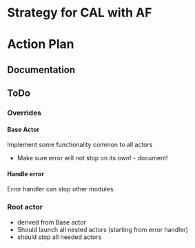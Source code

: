 

# Strategy for CAL with AF

# Action Plan

## Documentation


## ToDo

### Overrides
#### Base Actor
Implement some functionality common to all actors
* Make sure error will not stop on its own! - document!

#### Handle error 
Error handler can stop other modules.


### Root actor
* derived from Base actor
* Should launch all nested actors (starting from error handler)
* should stop all needed actors
